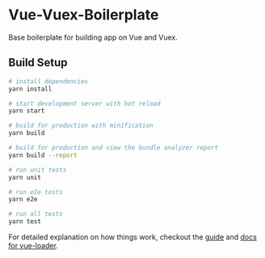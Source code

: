 # Vue-Vuex-Boilerplate

Base boilerplate for building app on Vue and Vuex.

## Build Setup

``` bash
# install dependencies
yarn install

# start development server with hot reload
yarn start

# build for production with minification
yarn build

# build for production and view the bundle analyzer report
yarn build --report

# run unit tests
yarn unit

# run e2e tests
yarn e2e

# run all tests
yarn test
```

For detailed explanation on how things work, checkout the [guide](http://vuejs-templates.github.io/webpack/) and [docs for vue-loader](http://vuejs.github.io/vue-loader).
